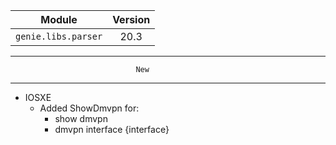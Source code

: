 | Module                  | Version       |
| ------------------------|:-------------:|
| ``genie.libs.parser``   |     20.3      |

--------------------------------------------------------------------------------
                                New
--------------------------------------------------------------------------------

* IOSXE
    * Added ShowDmvpn for:
        * show dmvpn
        * dmvpn interface {interface}

